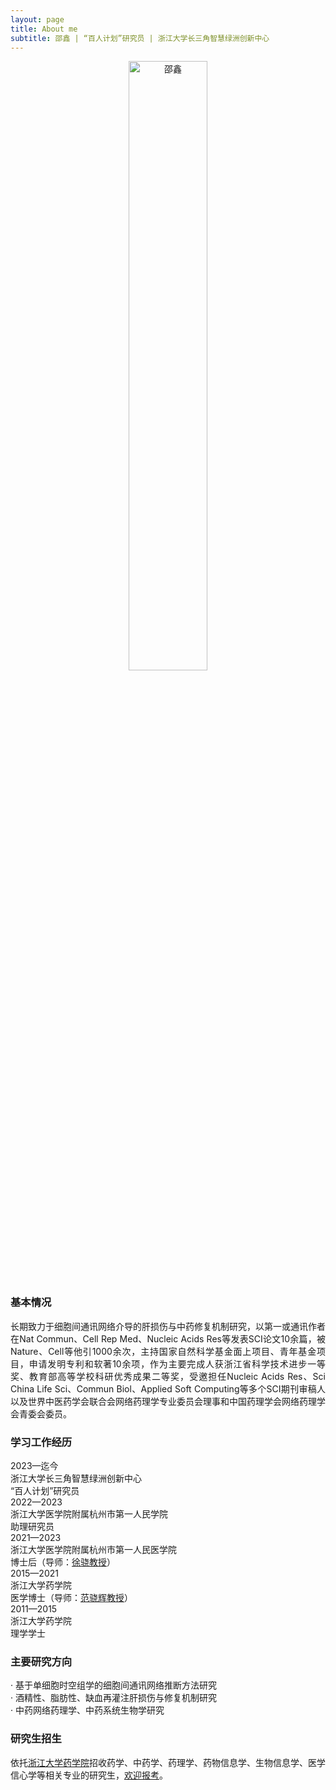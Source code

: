 ```yaml
---
layout: page
title: About me
subtitle: 邵鑫 | “百人计划”研究员 | 浙江大学长三角智慧绿洲创新中心
---
```


<div style="text-align: center;">
  <img src="https://github.com/user-attachments/assets/1daff0d0-ac71-4ec1-b012-9f313b756c02" alt="邵鑫" style="width: 50%;" />
</div>

### 基本情况
<p style="text-align: justify;">
  长期致力于细胞间通讯网络介导的肝损伤与中药修复机制研究，以第一或通讯作者在Nat Commun、Cell Rep Med、Nucleic Acids Res等发表SCI论文10余篇，被Nature、Cell等他引1000余次，主持国家自然科学基金面上项目、青年基金项目，申请发明专利和软著10余项，作为主要完成人获浙江省科学技术进步一等奖、教育部高等学校科研优秀成果二等奖，受邀担任Nucleic Acids Res、Sci China Life Sci、Commun Biol、Applied Soft Computing等多个SCI期刊审稿人以及世界中医药学会联合会网络药理学专业委员会理事和中国药理学会网络药理学会青委会委员。
</p>

### 学习工作经历
<div>
<span style="display: inline-block; width: 120px;">
  2023—迄今
</span>
<span style="display: inline-block; width: 400px">
  浙江大学长三角智慧绿洲创新中心   
</span>
<span style="display: inline-block; width: 200px">
  “百人计划”研究员
</span>
</div>

<div>
<span style="display: inline-block; width: 115px;">
  2022—2023
</span>
<span style="display: inline-block; width: 400px">
  浙江大学医学院附属杭州市第一人民学院
</span>
<span style="display: inline-block; width: 200px">
  助理研究员
</span>
</div>

<div>
<span style="display: inline-block; width: 115px;">
  2021—2023
</span>
<span style="display: inline-block; width: 400px">
  浙江大学医学院附属杭州市第一人民医学院
</span>
<span style="display: inline-block; width: 200px">
  博士后（导师：<a href="https://person.zju.edu.cn/0097425">徐骁教授</a>）
</span>
</div>

<div>
<span style="display: inline-block; width: 115px;">
  2015—2021
</span>
<span style="display: inline-block; width: 400px">
  浙江大学药学院
</span>
<span style="display: inline-block; width: 200px">
  医学博士（导师：<a href="https://person.zju.edu.cn/fanxh">范骁辉教授</a>）
</span>
</div>

<div>
<span style="display: inline-block; width: 115px;">
  2011—2015
</span>
<span style="display: inline-block; width: 400px">
  浙江大学药学院
</span>
<span style="display: inline-block; width: 200px">
  理学学士
</span>
</div>

### 主要研究方向

<div>· 基于单细胞时空组学的细胞间通讯网络推断方法研究</div>
<div>· 酒精性、脂肪性、缺血再灌注肝损伤与修复机制研究</div>
<div>· 中药网络药理学、中药系统生物学研究</div>


### 研究生招生
<p style="text-align: justify;">
依托<a href="http://www.cps.zju.edu.cn/">浙江大学药学院</a>招收药学、中药学、药理学、药物信息学、生物信息学、医学信心学等相关专业的研究生，<a href="http://www.cps.zju.edu.cn/">欢迎报考</a>。
</p>
